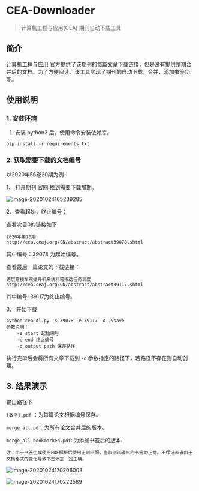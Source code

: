 # CEA-Downloader

> 计算机工程与应用(CEA)  期刊自动下载工具

## 简介

[计算机工程与应用](http://cea.ceaj.org/CN/column/column105.shtml) 官方提供了该期刊的每篇文章下载链接，但是没有提供整期合并后的文档。为了方便阅读，该工具实现了期刊的自动下载，合并，添加书签功能。

## 使用说明

### 1. 安装环境

1. 安装 python3 后，使用命令安装依赖库。

```
pip install -r requirements.txt
```

### 2. 获取需要下载的文档编号

以2020年56卷20期为例：

1、 打开期刊 [官网](http://cea.ceaj.org/CN/volumn/home.shtml) 找到需要下载那期。

![image-20201024165239285](https://i.loli.net/2020/10/24/9C8NlI1pWbjAEiV.png)

2、查看起始，终止编号：

查看次目0的链接如下

```
2020年第20期
http://cea.ceaj.org/CN/abstract/abstract39078.shtml
```

其中编号：39078 为起始编号。

查看最后一篇论文的下载链接：

```
跨层穿梭车双提升机系统料箱拣选任务调度
http://cea.ceaj.org/CN/abstract/abstract39117.shtml
```

其中编号:  39117为终止编号。

3、 开始下载

```
python cea-dl.py -s 39078 -e 39117 -o .\save
参数说明： 
	-s start 起始编号
	-e end 终止编号
	-o output path 保存路径
```

执行完毕后会将所有文章下载到 `-o` 参数指定的路径下，若路径不存在则自动创建。

## 3. 结果演示

输出路径下

`{数字}.pdf` ：为每篇论文根据编号保存。

`merge_all.pdf`: 为所有论文合并后的版本。

`merge_all-bookmarked.pdf`: 为添加书签后的版本.

 	注：由于书签生成使用PDF解析后使用正则匹配，当前测试输出的书签均正常。不保证未来由于文档格式的变化导致书签添加一定正确。

![image-20201024170206003](https://i.loli.net/2020/10/24/gGacOxWLu8jXhtp.png)

![image-20201024170222589](https://i.loli.net/2020/10/24/2oksmzlNpwv6i9D.png)